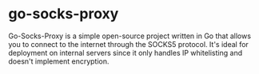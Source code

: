 # go-socks-proxy
Go-Socks-Proxy is a simple open-source project written in Go that allows you to connect to the internet through the SOCKS5 protocol. It's ideal for deployment on internal servers since it only handles IP whitelisting and doesn't implement encryption.
